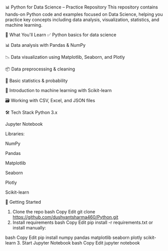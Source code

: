 📊 Python for Data Science – Practice Repository
This repository contains hands-on Python code and examples focused on Data Science, helping you practice key concepts including data analysis, visualization, statistics, and machine learning.

🧠 What You'll Learn
✅ Python basics for data science

📊 Data analysis with Pandas & NumPy

📉 Data visualization using Matplotlib, Seaborn, and Plotly

📦 Data preprocessing & cleaning

🧮 Basic statistics & probability

🤖 Introduction to machine learning with Scikit-learn

🗃️ Working with CSV, Excel, and JSON files

🛠 Tech Stack
Python 3.x

Jupyter Notebook

Libraries:

NumPy

Pandas

Matplotlib

Seaborn

Plotly

Scikit-learn


🚀 Getting Started
1. Clone the repo
bash
Copy
Edit
git clone https://github.com/dushyantsharma460/Python.git
2. Install requirements
bash
Copy
Edit
pip install -r requirements.txt
or install manually:

bash
Copy
Edit
pip install numpy pandas matplotlib seaborn plotly scikit-learn
3. Start Jupyter Notebook
bash
Copy
Edit
jupyter notebook
